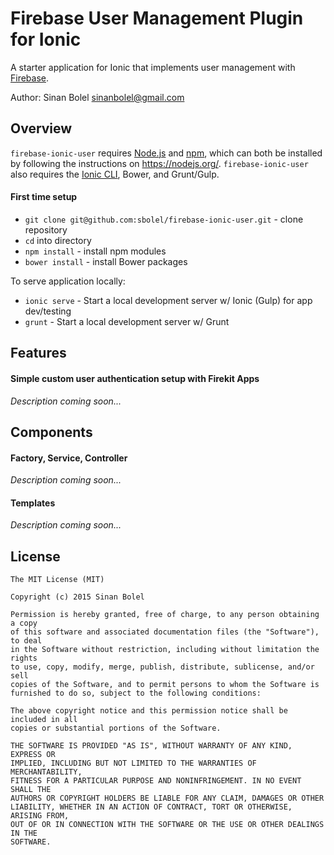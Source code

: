 # Firebase User Management Plugin for Ionic

A starter application for Ionic that implements user management with [Firebase](https://firebase.com).

Author: Sinan Bolel <sinanbolel@gmail.com>

## Overview

`firebase-ionic-user` requires [Node.js](https://nodejs.org/) and [npm](https://www.npmjs.org/), which can both be installed by following the instructions on https://nodejs.org/. `firebase-ionic-user` also requires the [Ionic CLI](http://ionicframework.com/docs/cli/), Bower, and Grunt/Gulp.

#### First time setup

* `git clone git@github.com:sbolel/firebase-ionic-user.git` - clone repository
* `cd` into directory
* `npm install` - install npm modules 
* `bower install` - install Bower packages

To serve application locally:

* `ionic serve` - Start a local development server w/ Ionic (Gulp) for app dev/testing
* `grunt` - Start a local development server w/ Grunt


## Features

#### Simple custom user authentication setup with Firekit Apps

_Description coming soon..._


## Components

#### Factory, Service, Controller

_Description coming soon..._

#### Templates

_Description coming soon..._


## License

```
The MIT License (MIT)

Copyright (c) 2015 Sinan Bolel

Permission is hereby granted, free of charge, to any person obtaining a copy
of this software and associated documentation files (the "Software"), to deal
in the Software without restriction, including without limitation the rights
to use, copy, modify, merge, publish, distribute, sublicense, and/or sell
copies of the Software, and to permit persons to whom the Software is
furnished to do so, subject to the following conditions:

The above copyright notice and this permission notice shall be included in all
copies or substantial portions of the Software.

THE SOFTWARE IS PROVIDED "AS IS", WITHOUT WARRANTY OF ANY KIND, EXPRESS OR
IMPLIED, INCLUDING BUT NOT LIMITED TO THE WARRANTIES OF MERCHANTABILITY,
FITNESS FOR A PARTICULAR PURPOSE AND NONINFRINGEMENT. IN NO EVENT SHALL THE
AUTHORS OR COPYRIGHT HOLDERS BE LIABLE FOR ANY CLAIM, DAMAGES OR OTHER
LIABILITY, WHETHER IN AN ACTION OF CONTRACT, TORT OR OTHERWISE, ARISING FROM,
OUT OF OR IN CONNECTION WITH THE SOFTWARE OR THE USE OR OTHER DEALINGS IN THE
SOFTWARE.
```